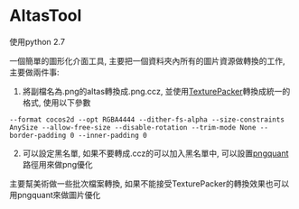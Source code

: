 # AltasTool

使用python 2.7

一個簡單的圖形化介面工具, 主要把一個資料夾內所有的圖片資源做轉換的工作, 主要做兩件事:    

1. 將副檔名為.png的altas轉換成.png.ccz, 並使用[TexturePacker](https://www.codeandweb.com/texturepacker)轉換成統一的格式, 使用以下參數    
```
--format cocos2d --opt RGBA4444 --dither-fs-alpha --size-constraints AnySize --allow-free-size --disable-rotation --trim-mode None --border-padding 0 --inner-padding 0
```
2. 可以設定黑名單, 如果不要轉成.ccz的可以加入黑名單中, 可以設置[pngquant](https://pngquant.org/)路徑用來做png優化

主要幫美術做一些批次檔案轉換, 如果不能接受TexturePacker的轉換效果也可以用pngquant來做圖片優化
